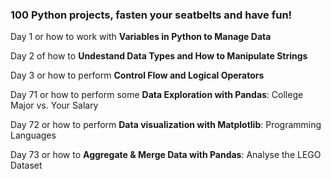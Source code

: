 ### 100 Python projects, fasten your seatbelts and have fun!

Day 1 or how to work with __Variables in Python to Manage Data__

Day 2 of how to __Undestand Data Types and How to Manipulate Strings__

Day 3 or how to perform __Control Flow and Logical Operators__

Day 71 or how to perform some __Data Exploration with Pandas__: College Major vs. Your Salary

Day 72 or how to perform __Data visualization with Matplotlib__: Programming Languages

Day 73 or how to __Aggregate & Merge Data with Pandas__: Analyse the LEGO Dataset

